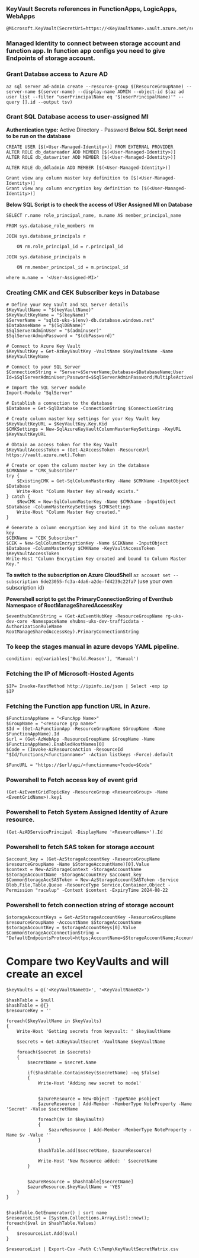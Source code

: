 ### KeyVault Secrets references in FunctionApps, LogicApps, WebApps

```
@Microsoft.KeyVault(SecretUri=https://<KeyVaultName>.vault.azure.net/secrets/PasswordName)
```

### Managed Identity to connect between storage account and function app. In function app configs you need to give Endpoints of storage account.

### Grant Databse access to Azure AD

```
az sql server ad-admin create --resource-group $(ResourceGroupName) --server-name $(server-name) --display-name ADMIN --object-id $(az ad user list --filter "userPrincipalName eq '$(userPrincipalName)'" --query [].id --output tsv)
```

### Grant SQL Database access to user-assigned MI

**Authentication type:** Active Directory - Password
**Below SQL Script need to be run on the database**

```
CREATE USER [$(<User-Managed-Identity>)] FROM EXTERNAL PROVIDER
ALTER ROLE db_datareader ADD MEMBER [$(<User-Managed-Identity>)]
ALTER ROLE db_datawriter ADD MEMBER [$(<User-Managed-Identity>)]

ALTER ROLE db_ddladmin ADD MEMBER [$(<User-Managed-Identity>)]

Grant view any column master key definition to [$(<User-Managed-Identity>)]
Grant view any column encryption key definition to [$(<User-Managed-Identity>)]
```

**Below SQL Script is to check the access of USer Assigned MI on Database**

```
SELECT r.name role_principal_name, m.name AS member_principal_name

FROM sys.database_role_members rm

JOIN sys.database_principals r

    ON rm.role_principal_id = r.principal_id

JOIN sys.database_principals m

    ON rm.member_principal_id = m.principal_id

where m.name = '<User-Assigned-MI>'
```

### Creating CMK and CEK Subscriber keys in Database

```
# Define your Key Vault and SQL Server details
$KeyVaultName = "$(keyVaultName)"
$KeyVaultKeyName = "$(keyName)"
$ServerName = "sqldb-uks-$(env)-db.database.windows.net"
$DatabaseName = "$(SqlDBName)"
$SqlServerAdminUser = "$(adminuser)"
$SqlServerAdminPassword = "$(dbPassword)"

# Connect to Azure Key Vault
$KeyVaultKey = Get-AzKeyVaultKey -VaultName $KeyVaultName -Name $KeyVaultKeyName

# Connect to your SQL Server
$ConnectionString = "Server=$ServerName;Database=$DatabaseName;User Id=$SqlServerAdminUser;Password=$SqlServerAdminPassword;MultipleActiveResultSets=true;"

# Import the SQL Server module
Import-Module "SqlServer"

# Establish a connection to the database
$Database = Get-SqlDatabase -ConnectionString $ConnectionString

# Create column master key settings for your Key Vault key
$KeyVaultKeyURL = $KeyVaultKey.Key.Kid
$CMKSettings = New-SqlAzureKeyVaultColumnMasterKeySettings -KeyURL $KeyVaultKeyURL

# Obtain an access token for the Key Vault
$KeyVaultAccessToken = (Get-AzAccessToken -ResourceUrl https://vault.azure.net).Token

# Create or open the column master key in the database
$CMKName = "CMK_Subscriber"
try {
    $ExistingCMK = Get-SqlColumnMasterKey -Name $CMKName -InputObject $Database
    Write-Host "Column Master Key already exists."
} catch {
    $NewCMK = New-SqlColumnMasterKey -Name $CMKName -InputObject $Database -ColumnMasterKeySettings $CMKSettings
    Write-Host "Column Master Key created."
}

# Generate a column encryption key and bind it to the column master key
$CEKName = "CEK_Subscriber"
$CEK = New-SqlColumnEncryptionKey -Name $CEKName -InputObject $Database -ColumnMasterKey $CMKName -KeyVaultAccessToken $KeyVaultAccessToken
Write-Host "Column Encryption Key created and bound to Column Master Key."
```

**To switch to the subscription on Azure CloudShell**
`az account set --subscription 6de23055-fc3a-4da6-a2de-fd4239c22fa7` (use your own subscription id)

**Powershell script to get the PrimaryConnectionString of Eventhub Namespace of RootManageSharedAccessKey**

```
$eventhubConnString = (Get-AzEventHubKey -ResourceGroupName rg-uks-dev-core -NamespaceName ehubns-uks-dev-trafficdata -AuthorizationRuleName RootManageSharedAccessKey).PrimaryConnectionString
```

### To keep the stages manual in azure devops YAML pipeline.

```
condition: eq(variables['Build.Reason'], 'Manual')
```

### Fetching the IP of Microsoft-Hosted Agents

```
$IP= Invoke-RestMethod http://ipinfo.io/json | Select -exp ip
$IP
```

### Fetching the Function app function URL in Azure.

```
$FunctionAppName = "<FuncApp Name>"
$GroupName = "<resource grp name>"
$Id = (Get-AzFunctionApp -ResourceGroupName $GroupName -Name $FunctionAppName).Id
$url = (Get-AzWebApp -ResourceGroupName $GroupName -Name $FunctionAppName).EnabledHostNames[0]
$Code = (Invoke-AzResourceAction -ResourceId "$Id/functions/<functionname>" -Action listkeys -Force).default

$FuncURL = "https://$url/api/<functionname>?code=$Code"
```

### Powershell to Fetch access key of event grid

```
(Get-AzEventGridTopicKey -ResourceGroup <ResourceGroup> -Name <EventGridName>).key1
```

### Powershell to Fetch System Assigned Identity of Azure resource.

```
(Get-AzADServicePrincipal -DisplayName '<ResourceName>').Id
```

### Powershell to fetch SAS token for storage account

```
$account_key = (Get-AzStorageAccountKey -ResourceGroupName $resourceGroupName -Name $StorageAccountName)[0].Value
$context = New-AzStorageContext -StorageAccountName $StorageAccountName -StorageAccountKey $account_key
$CommonStorageAccSASToken = New-AzStorageAccountSASToken -Service Blob,File,Table,Queue -ResourceType Service,Container,Object -Permission "racwlup" -Context $context -ExpiryTime 2024-08-22
```

### Powershell to fetch connection string of storage account

```
$storageAccountKeys = Get-AzStorageAccountKey -ResourceGroupName $resourceGroupName -AccountName $StorageAccountName
$storageAccountKey = $storageAccountKeys[0].Value
$CommonStorageAccConnectionString = "DefaultEndpointsProtocol=https;AccountName=$StorageAccountName;AccountKey=$storageAccountKey;EndpointSuffix=core.windows.net"
```

# Compare two KeyVaults and will create an excel

```
$keyVaults = @('<KeyVaultName01>', '<KeyVaultName02>')

$hashTable = $null
$hashTable = @{}
$resourceKey = ''

foreach($keyVaultName in $keyVaults)
{
    Write-Host 'Getting secrets from keyvault: ' $keyVaultName

    $secrets = Get-AzKeyVaultSecret -VaultName $keyVaultName

    foreach($secret in $secrets)
    {
        $secretName = $secret.Name

        if($hashTable.ContainsKey($secretName) -eq $false)
        {
            Write-Host 'Adding new secret to model'


            $azureResource = New-Object -TypeName psobject
            $azureResource | Add-Member -MemberType NoteProperty -Name 'Secret' -Value $secretName

            foreach($v in $keyVaults)
            {
                $azureResource | Add-Member -MemberType NoteProperty -Name $v -Value ''
            }

            $hashTable.add($secretName, $azureResource)

            Write-Host 'New Resource added: ' $secretName
        }


        $azureResource = $hashTable[$secretName]
        $azureResource.$keyVaultName = 'YES'
    }
}


$hashTable.GetEnumerator() | sort name
$resourceList = [System.Collections.ArrayList]::new();
foreach($val in $hashTable.Values)
{
    $resourceList.Add($val)
}

$resourceList | Export-Csv -Path C:\Temp\KeyVaultSecretMatrix.csv
```
